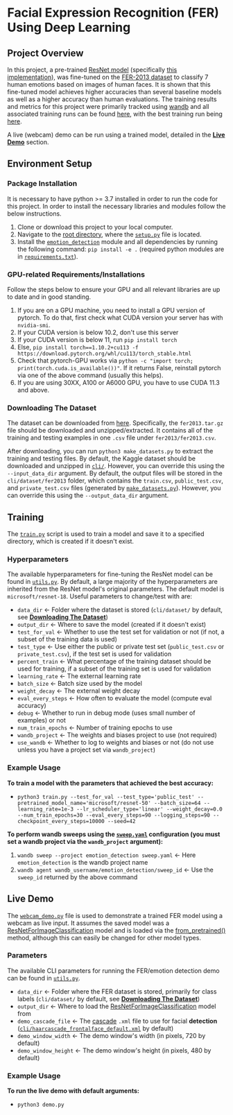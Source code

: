 # Facial Expression Recognition (FER) Using Deep Learning

## Project Overview
In this project, a pre-trained [ResNet model](https://arxiv.org/pdf/1512.03385.pdf) (specifically [this implementation](https://huggingface.co/microsoft/resnet-18)), was fine-tuned on the [FER-2013 dataset](https://www.kaggle.com/datasets/msambare/fer2013) to classify 7 human emotions based on images of human faces. It is shown that this fine-tuned model achieves higher accuracies than several baseline models as well as a higher accuracy than human evaluations. The training results and metrics for this project were primarily tracked using [wandb](https://wandb.ai/site) and all associated training runs can be found [here](https://wandb.ai/clewis7744/emotion_detection), with the best training run being [here](https://wandb.ai/clewis7744/emotion_detection/runs/3jct8bsf).

A live (webcam) demo can be run using a trained model, detailed in the [**Live Demo**](https://github.com/lewisc4/Emotion-Detection/blob/main/README.md#live-demo) section.

## Environment Setup
### Package Installation
It is necessary to have python >= 3.7 installed in order to run the code for this project. In order to install the necessary libraries and modules follow the below instructions.

1. Clone or download this project to your local computer.
2. Navigate to the [root directory](https://github.com/lewisc4/Emotion-Detection), where the [`setup.py`](/setup.py) file is located.
3. Install the [`emotion_detection`](/emotion_detection) module and all dependencies by running the following command: `pip install -e .` (required python modules are in [`requirements.txt`](/requirements.txt)).
 
### GPU-related Requirements/Installations
Follow the steps below to ensure your GPU and all relevant libraries are up to date and in good standing.

1. If you are on a GPU machine, you need to install a GPU version of pytorch. To do that, first check what CUDA version your server has with `nvidia-smi`.
2. If your CUDA version is below 10.2, don't use this server
3. If your CUDA version is below 11, run `pip install torch`
4. Else, `pip install torch==1.10.2+cu113 -f https://download.pytorch.org/whl/cu113/torch_stable.html`
5. Check that pytorch-GPU works via `python -c "import torch; print(torch.cuda.is_available())"`. If it returns False, reinstall pytorch via one of the above command (usually this helps).
6. If you are using 30XX, A100 or A6000 GPU, you have to use CUDA 11.3 and above.

### Downloading The Dataset
The dataset can be downloaded from [here](https://www.kaggle.com/competitions/challenges-in-representation-learning-facial-expression-recognition-challenge/data?select=fer2013.tar.gz). Specifically, the `fer2013.tar.gz` file should be downloaded and unzipped/extracted. It contains all of the training and testing examples in one `.csv` file under `fer2013/fer2013.csv`.

After downloading, you can run `python3 make_datasets.py` to extract the training and testing files. By default, the Kaggle dataset should be downloaded and unzipped in [`cli/`](/cli). However, you can override this using the `--input_data_dir` argument. By default, the output files will be stored in the `cli/dataset/fer2013` folder, which contains the `train.csv`, `public_test.csv`, and `private_test.csv` files (generated by [`make_datasets.py`](/cli/make_datasets.py)). However, you can override this using the `--output_data_dir` argument.

## Training
The [`train.py`](/cli/train.py) script is used to train a model and save it to a specified directory, which is created if it doesn't exist.

### Hyperparameters
The available hyperparameters for fine-tuning the ResNet model can be found in [`utils.py`](/emotion_detection/utils.py). By default, a large majority of the hyperparameters are inherited from the ResNet model's original parameters. The default model is `microsoft/resnet-18`. Useful parameters to change/test with are:

* `data_dir` <- Folder where the dataset is stored (`cli/dataset/` by default, see [**Downloading The Dataset**](https://github.com/lewisc4/Emotion-Detection/blob/main/README.md#downloading-the-dataset))
* `output_dir` <- Where to save the model (created if it doesn't exist)
* `test_for_val` <- Whether to use the test set for validation or not (if not, a subset of the training data is used)
* `test_type` <- Use either the public or private test set (`public_test.csv` or `private_test.csv`), if the test set is used for validation
* `percent_train` <- What percentage of the training dataset should be used for training, if a subset of the training set is used for validation
* `learning_rate` <- The external learning rate
* `batch_size` <- Batch size used by the model
* `weight_decay` <- The external weight decay
* `eval_every_steps` <- How often to evaluate the model (compute eval accuracy)
* `debug` <- Whether to run in debug mode (uses small number of examples) or not
* `num_train_epochs` <- Number of training epochs to use
* `wandb_project` <- The weights and biases project to use (not required)
* `use_wandb` <- Whether to log to weights and biases or not (do not use unless you have a project set via `wandb_project`)

### Example Usage
**To train a model with the parameters that achieved the best accuracy:**
- `python3 train.py --test_for_val --test_type='public_test' --pretrained_model_name='microsoft/resnet-50' --batch_size=64 --learning_rate=1e-3 --lr_scheduler_type='linear' --weight_decay=0.0 --num_train_epochs=30 --eval_every_steps=90 --logging_steps=90 --checkpoint_every_steps=10000 --seed=42`

**To perform wandb sweeps using the [`sweep.yaml`](/cli/sweep.yaml) configuration (you must set a wandb project via the `wandb_project` argument):**
1. `wandb sweep --project emotion_detection sweep.yaml` <- Here `emotion_detection` is the wandb project name
2. `wandb agent wandb_username/emotion_detection/sweep_id` <- Use the `sweep_id` returned by the above command

## Live Demo
The [`webcam_demo.py`](https://github.com/lewisc4/Emotion-Detection/blob/main/cli/webcam_demo.py) file is used to demonstrate a trained FER model using a webcam as live input. It assumes the saved model was a [ResNetForImageClassification](https://huggingface.co/docs/transformers/v4.29.1/en/model_doc/resnet#transformers.ResNetForImageClassification) model and is loaded via the [from_pretrained()](https://huggingface.co/docs/transformers/v4.29.1/en/main_classes/model#transformers.PreTrainedModel.from_pretrained) method, although this can easily be changed for other model types.

### Parameters
The available CLI parameters for running the FER/emotion detection demo can be found in [`utils.py`](/emotion_detection/utils.py#L176).

* `data_dir` <- Folder where the FER dataset is stored, primarily for class labels (`cli/dataset/` by default, see [**Downloading The Dataset**](https://github.com/lewisc4/Emotion-Detection/blob/main/README.md#downloading-the-dataset))
* `output_dir` <- Where to load the [ResNetForImageClassification](https://huggingface.co/docs/transformers/v4.29.1/en/model_doc/resnet#transformers.ResNetForImageClassification) model from
* `demo_cascade_file` <- The [cascade](https://github.com/kipr/opencv/tree/master/data/haarcascades) `.xml` file to use for facial **detection** ([`cli/haarcascade_frontalface_default.xml`](https://github.com/lewisc4/Emotion-Detection/blob/main/cli/haarcascade_frontalface_default.xml) by default)
* `demo_window_width` <- The demo window's width (in pixels, 720 by default)
* `demo_window_height` <- The demo window's height (in pixels, 480 by default)

### Example Usage
**To run the live demo with default arguments:**
- `python3 demo.py`
